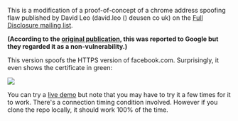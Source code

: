 This is a modification of a proof-of-concept of a chrome address spoofing flaw published by David Leo (david.leo () deusen co uk) on the [Full Disclosure mailing list](http://seclists.org/fulldisclosure/2015/Jun/108).

**(According to the [original publication](http://seclists.org/fulldisclosure/2015/Jun/108), this was reported to Google but they regarded it as a non-vulnerability.)**

This version spoofs the HTTPS version of facebook.com. Surprisingly, it even shows the certificate in green:

![](https://raw.githubusercontent.com/musalbas/address-spoofing-poc/master/screenshot.png)

You can try a [live demo](http://musalbas.github.io/address-spoofing-poc/) but note that you may have to try it a few times for it to work. There's a connection timing condition involved. However if you clone the repo locally, it should work 100% of the time.
